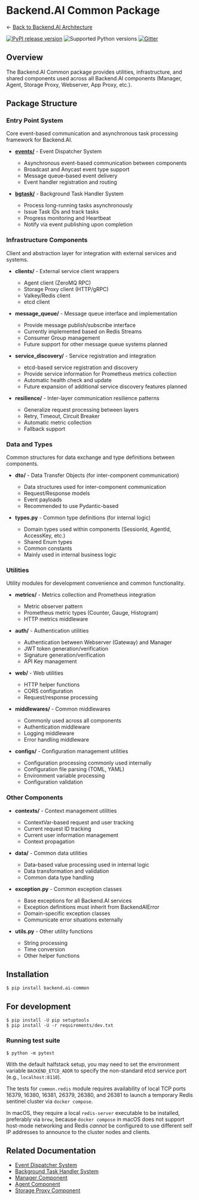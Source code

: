 Backend.AI Common Package
=========================

← [Back to Backend.AI Architecture](../README.md)

[![PyPI release version](https://badge.fury.io/py/backend.ai-common.svg)](https://pypi.org/project/backend.ai-common/)
![Supported Python versions](https://img.shields.io/pypi/pyversions/backend.ai-common.svg)
[![Gitter](https://badges.gitter.im/lablup/backend.ai-common.svg)](https://gitter.im/lablup/backend.ai-common)

## Overview

The Backend.AI Common package provides utilities, infrastructure, and shared components used across all Backend.AI components (Manager, Agent, Storage Proxy, Webserver, App Proxy, etc.).

## Package Structure

### Entry Point System

Core event-based communication and asynchronous task processing framework for Backend.AI.

- **[events/](./events/README.md)** - Event Dispatcher System
  - Asynchronous event-based communication between components
  - Broadcast and Anycast event type support
  - Message queue-based event delivery
  - Event handler registration and routing

- **[bgtask/](./bgtask/README.md)** - Background Task Handler System
  - Process long-running tasks asynchronously
  - Issue Task IDs and track tasks
  - Progress monitoring and Heartbeat
  - Notify via event publishing upon completion

### Infrastructure Components

Client and abstraction layer for integration with external services and systems.

- **clients/** - External service client wrappers
  - Agent client (ZeroMQ RPC)
  - Storage Proxy client (HTTP/gRPC)
  - Valkey/Redis client
  - etcd client

- **message_queue/** - Message queue interface and implementation
  - Provide message publish/subscribe interface
  - Currently implemented based on Redis Streams
  - Consumer Group management
  - Future support for other message queue systems planned

- **service_discovery/** - Service registration and integration
  - etcd-based service registration and discovery
  - Provide service information for Prometheus metrics collection
  - Automatic health check and update
  - Future expansion of additional service discovery features planned

- **resilience/** - Inter-layer communication resilience patterns
  - Generalize request processing between layers
  - Retry, Timeout, Circuit Breaker
  - Automatic metric collection
  - Fallback support

### Data and Types

Common structures for data exchange and type definitions between components.

- **dto/** - Data Transfer Objects (for inter-component communication)
  - Data structures used for inter-component communication
  - Request/Response models
  - Event payloads
  - Recommended to use Pydantic-based

- **types.py** - Common type definitions (for internal logic)
  - Domain types used within components (SessionId, AgentId, AccessKey, etc.)
  - Shared Enum types
  - Common constants
  - Mainly used in internal business logic

### Utilities

Utility modules for development convenience and common functionality.

- **metrics/** - Metrics collection and Prometheus integration
  - Metric observer pattern
  - Prometheus metric types (Counter, Gauge, Histogram)
  - HTTP metrics middleware

- **auth/** - Authentication utilities
  - Authentication between Webserver (Gateway) and Manager
  - JWT token generation/verification
  - Signature generation/verification
  - API Key management

- **web/** - Web utilities
  - HTTP helper functions
  - CORS configuration
  - Request/response processing

- **middlewares/** - Common middlewares
  - Commonly used across all components
  - Authentication middleware
  - Logging middleware
  - Error handling middleware

- **configs/** - Configuration management utilities
  - Configuration processing commonly used internally
  - Configuration file parsing (TOML, YAML)
  - Environment variable processing
  - Configuration validation

### Other Components

- **contexts/** - Context management utilities
  - ContextVar-based request and user tracking
  - Current request ID tracking
  - Current user information management
  - Context propagation

- **data/** - Common data utilities
  - Data-based value processing used in internal logic
  - Data transformation and validation
  - Common data type handling

- **exception.py** - Common exception classes
  - Base exceptions for all Backend.AI services
  - Exception definitions must inherit from BackendAIError
  - Domain-specific exception classes
  - Communicate error situations externally

- **utils.py** - Other utility functions
  - String processing
  - Time conversion
  - Other helper functions

## Installation

```console
$ pip install backend.ai-common
```

## For development

```console
$ pip install -U pip setuptools
$ pip install -U -r requirements/dev.txt
```

### Running test suite

```console
$ python -m pytest
```

With the default halfstack setup, you may need to set the environment variable `BACKEND_ETCD_ADDR`
to specify the non-standard etcd service port (e.g., `localhost:8110`).

The tests for `common.redis` module requires availability of local TCP ports 16379, 16380, 16381,
26379, 26380, and 26381 to launch a temporary Redis sentinel cluster via `docker compose`.

In macOS, they require a local `redis-server` executable to be installed, preferably via `brew`,
because `docker compose` in macOS does not support host-mode networking and Redis *cannot* be
configured to use different self IP addresses to announce to the cluster nodes and clients.

## Related Documentation

- [Event Dispatcher System](./events/README.md)
- [Background Task Handler System](./bgtask/README.md)
- [Manager Component](../manager/README.md)
- [Agent Component](../agent/README.md)
- [Storage Proxy Component](../storage/README.md)
